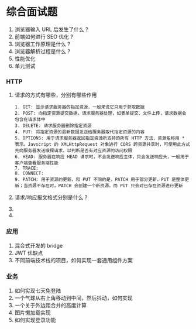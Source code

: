 # 综合面试题



1. 浏览器输入 URL 后发生了什么 ?
2. 前端如何进行 SEO 优化 ?
3. 浏览器工作原理是什么 ?
4. 浏览器解析过程是什么 ?
5. 性能优化
6. 单元测试



### HTTP

1. 请求的方式有哪些，分别有哪些作用

   ```
   1. GET: 显示请求服务器的指定资源，一般来说它只用于获取数据
   2. POST: 向指定资源提交数据，请求服务器处理，如表单提交、文件上传，请求数据会包含在请求体中
   3. DELETE: 请求服务器删除指定资源
   4. PUT: 将指定资源的最新数据发送给服务器取代指定资源的内容
   5. OPTIONS: 用于请求服务器返回指定资源所支持的所有 HTTP 方法，资源名称用 * 表示。Javscript 的 XMLHttpRequest 对象进行 CORS 跨资源共享时，可使用此方式先向服务器发送嗅探请求，以判断是否有对应资源的访问权限
   6. HEAD: 服务器在响应 HEAD 请求时，不会发送响应主体，只会发送响应头，一般用于客户端查看服务端性能
   7. TRACE:
   8. CONNECT: 
   9. PATCH: 用于资源的更新，和 PUT 不同的是，PATCH 用于部分更新，PUT 是整体更新；当资源不存在时，PATCH 会创建一个新资源，而 PUT 只会对已存在资源进行更新
   ```

   

2. 请求/响应报文格式分别是什么 ?

3. 

4. 



### 应用

1. 混合式开发的 bridge
2. JWT 优缺点
3. 不同前端技术栈的项目，如何实现一套通用组件方案



### 业务

1. 如何实现七天免登陆
2. 一个气球从右上角移动到中间，然后抖动，如何实现
3. 一个关于外边距合并的高度计算
4. 图片懒加载实现
5. 如何实现登录功能





